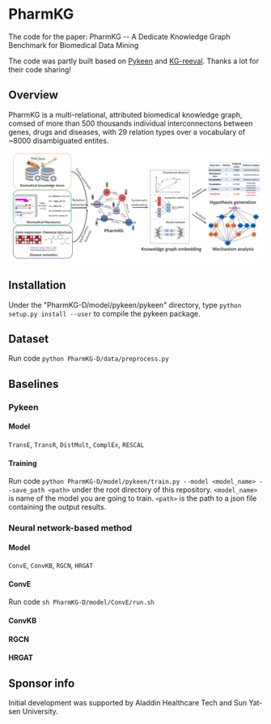 # PharmKG

The code for the paper: PharmKG -- A Dedicate Knowledge Graph Benchmark for Biomedical Data Mining

The code was partly built based on [Pykeen](https://github.com/pykeen/pykeen) and [KG-reeval](https://github.com/svjan5/kg-reeval). Thanks a lot for their code sharing!

## Overview
PharmKG is a multi-relational, attributed biomedical knowledge graph, comsed of more than 500 thousands individual interconnectons between genes, drugs and diseases, with 29 relation types over a vocabulary of ~8000 disambiguated entites.

![PharmKG](pharmkg.jpg)
<!-- ### (Result) -->

## Installation

Under the "PharmKG-D/model/pykeen/pykeen" directory, type `python setup.py install --user` to compile the pykeen package.

## Dataset

Run code `python PharmKG-D/data/preprocess.py`


## Baselines

### Pykeen

#### Model

`TransE`, `TransR`, `DistMult`, `ComplEx`, `RESCAL`

#### Training

Run code `python PharmKG-D/model/pykeen/train.py --model <model_name> --save_path <path>` under the root directory of this repository.  `<model_name>` is name of the model you are going to train. `<path>` is the path to a json file containing the output results.

### Neural network-based method

#### Model

`ConvE`, `ConvKB`, `RGCN`, `HRGAT`

#### ConvE

Run code `sh PharmKG-D/model/ConvE/run.sh`

#### ConvKB



#### RGCN

#### HRGAT

<!-- ### Hyperparameter Optimization

We used default hyperparameters in package `pykeen`. If you want to try , please modify the hyperparameters in file `PharmK-D/model/pykeen/train.py`.  -->


## Sponsor info
Initial development was supported by Aladdin Healthcare Tech and Sun Yat-sen University.


